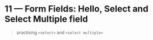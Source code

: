 # 11 &mdash; Form Fields: Hello, Select and Select Multiple field
> practising `<select>` and `<select multiple>`
